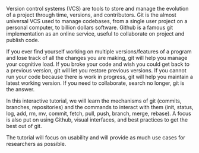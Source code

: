 Version control systems (VCS) are tools to store and manage the evolution of a project through time, versions, and contributors.
Git is the almost universal VCS used to manage codebases, from a single user project on a personal computer, to billion dollars software.
Github is a famous git implementation as an online service, useful to collaborate on project and publish code.

If you ever find yourself working on multiple versions/features of a program and lose track of all the changes you are making, git will help you manage your cognitive load. If you broke your code and wish you could get back to a previous version, git will let you restore previous versions. If you cannot run your code because there is work in progress, git will help you maintain a latest working version. If you need to collaborate, search no longer, git is the answer.

In this interactive tutorial, we will learn the mechanisms of git (commits, branches, repositories) and the commands to interact with them (init, status, log, add, rm, mv, commit, fetch, pull, push, branch, merge, rebase). A focus is also put on using Github, visual interfaces, and best practices to get the best out of git.

The tutorial will focus on usability and will provide as much use cases for researchers as possible.
